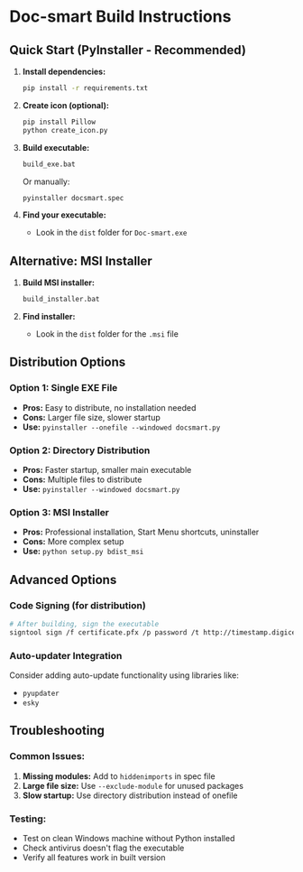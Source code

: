 # Doc-smart Build Instructions

## Quick Start (PyInstaller - Recommended)

1. **Install dependencies:**
   ```bash
   pip install -r requirements.txt
   ```

2. **Create icon (optional):**
   ```bash
   pip install Pillow
   python create_icon.py
   ```

3. **Build executable:**
   ```bash
   build_exe.bat
   ```
   
   Or manually:
   ```bash
   pyinstaller docsmart.spec
   ```

4. **Find your executable:**
   - Look in the `dist` folder for `Doc-smart.exe`

## Alternative: MSI Installer

1. **Build MSI installer:**
   ```bash
   build_installer.bat
   ```

2. **Find installer:**
   - Look in the `dist` folder for the `.msi` file

## Distribution Options

### Option 1: Single EXE File
- **Pros:** Easy to distribute, no installation needed
- **Cons:** Larger file size, slower startup
- **Use:** `pyinstaller --onefile --windowed docsmart.py`

### Option 2: Directory Distribution
- **Pros:** Faster startup, smaller main executable
- **Cons:** Multiple files to distribute
- **Use:** `pyinstaller --windowed docsmart.py`

### Option 3: MSI Installer
- **Pros:** Professional installation, Start Menu shortcuts, uninstaller
- **Cons:** More complex setup
- **Use:** `python setup.py bdist_msi`

## Advanced Options

### Code Signing (for distribution)
```bash
# After building, sign the executable
signtool sign /f certificate.pfx /p password /t http://timestamp.digicert.com Doc-smart.exe
```

### Auto-updater Integration
Consider adding auto-update functionality using libraries like:
- `pyupdater`
- `esky`

## Troubleshooting

### Common Issues:
1. **Missing modules:** Add to `hiddenimports` in spec file
2. **Large file size:** Use `--exclude-module` for unused packages
3. **Slow startup:** Use directory distribution instead of onefile

### Testing:
- Test on clean Windows machine without Python installed
- Check antivirus doesn't flag the executable
- Verify all features work in built version